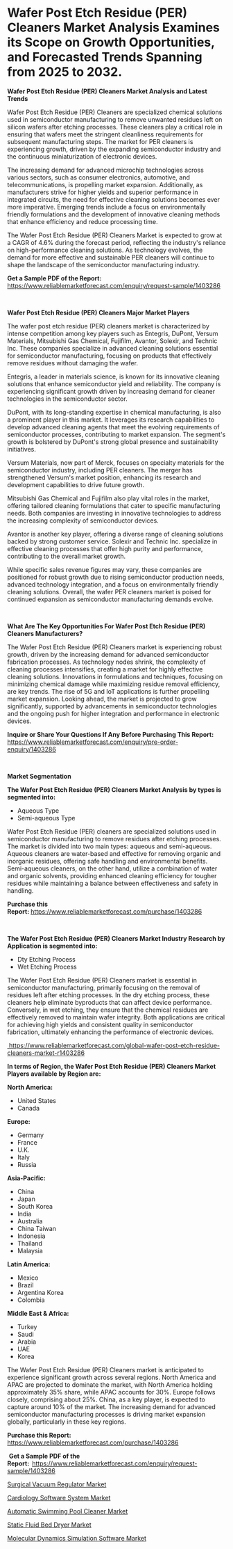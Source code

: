 <p><h1>Wafer Post Etch Residue (PER) Cleaners Market Analysis Examines its Scope on Growth Opportunities, and Forecasted Trends Spanning from 2025 to 2032.</h1></p><p><strong>Wafer Post Etch Residue (PER) Cleaners Market Analysis and Latest Trends</strong></p>
<p><p>Wafer Post Etch Residue (PER) Cleaners are specialized chemical solutions used in semiconductor manufacturing to remove unwanted residues left on silicon wafers after etching processes. These cleaners play a critical role in ensuring that wafers meet the stringent cleanliness requirements for subsequent manufacturing steps. The market for PER cleaners is experiencing growth, driven by the expanding semiconductor industry and the continuous miniaturization of electronic devices.</p><p>The increasing demand for advanced microchip technologies across various sectors, such as consumer electronics, automotive, and telecommunications, is propelling market expansion. Additionally, as manufacturers strive for higher yields and superior performance in integrated circuits, the need for effective cleaning solutions becomes ever more imperative. Emerging trends include a focus on environmentally friendly formulations and the development of innovative cleaning methods that enhance efficiency and reduce processing time.</p><p>The Wafer Post Etch Residue (PER) Cleaners Market is expected to grow at a CAGR of 4.6% during the forecast period, reflecting the industry's reliance on high-performance cleaning solutions. As technology evolves, the demand for more effective and sustainable PER cleaners will continue to shape the landscape of the semiconductor manufacturing industry.</p></p>
<p><strong>Get a Sample PDF of the Report:&nbsp;</strong> <a href="https://www.reliablemarketforecast.com/enquiry/request-sample/1403286?utm_campaign=1110&utm_medium=2&utm_source=Github&utm_content=ia&utm_term=28032025&utm_id=wafer-post-etch-residue-per-cleaners">https://www.reliablemarketforecast.com/enquiry/request-sample/1403286</a></p>
<p>&nbsp;</p>
<p><strong>Wafer Post Etch Residue (PER) Cleaners Major Market Players</strong></p>
<p><p>The wafer post etch residue (PER) cleaners market is characterized by intense competition among key players such as Entegris, DuPont, Versum Materials, Mitsubishi Gas Chemical, Fujifilm, Avantor, Solexir, and Technic Inc. These companies specialize in advanced cleaning solutions essential for semiconductor manufacturing, focusing on products that effectively remove residues without damaging the wafer.</p><p>Entegris, a leader in materials science, is known for its innovative cleaning solutions that enhance semiconductor yield and reliability. The company is experiencing significant growth driven by increasing demand for cleaner technologies in the semiconductor sector.</p><p>DuPont, with its long-standing expertise in chemical manufacturing, is also a prominent player in this market. It leverages its research capabilities to develop advanced cleaning agents that meet the evolving requirements of semiconductor processes, contributing to market expansion. The segment's growth is bolstered by DuPont's strong global presence and sustainability initiatives.</p><p>Versum Materials, now part of Merck, focuses on specialty materials for the semiconductor industry, including PER cleaners. The merger has strengthened Versum's market position, enhancing its research and development capabilities to drive future growth.</p><p>Mitsubishi Gas Chemical and Fujifilm also play vital roles in the market, offering tailored cleaning formulations that cater to specific manufacturing needs. Both companies are investing in innovative technologies to address the increasing complexity of semiconductor devices.</p><p>Avantor is another key player, offering a diverse range of cleaning solutions backed by strong customer service. Solexir and Technic Inc. specialize in effective cleaning processes that offer high purity and performance, contributing to the overall market growth.</p><p>While specific sales revenue figures may vary, these companies are positioned for robust growth due to rising semiconductor production needs, advanced technology integration, and a focus on environmentally friendly cleaning solutions. Overall, the wafer PER cleaners market is poised for continued expansion as semiconductor manufacturing demands evolve.</p></p>
<p>&nbsp;</p>
<p><strong>What Are The Key Opportunities For Wafer Post Etch Residue (PER) Cleaners Manufacturers?</strong></p>
<p><p>The Wafer Post Etch Residue (PER) Cleaners market is experiencing robust growth, driven by the increasing demand for advanced semiconductor fabrication processes. As technology nodes shrink, the complexity of cleaning processes intensifies, creating a market for highly effective cleaning solutions. Innovations in formulations and techniques, focusing on minimizing chemical damage while maximizing residue removal efficiency, are key trends. The rise of 5G and IoT applications is further propelling market expansion. Looking ahead, the market is projected to grow significantly, supported by advancements in semiconductor technologies and the ongoing push for higher integration and performance in electronic devices.</p></p>
<p><strong>Inquire or Share Your Questions If Any Before Purchasing This Report:</strong> <a href="https://www.reliablemarketforecast.com/enquiry/pre-order-enquiry/1403286?utm_campaign=1110&utm_medium=2&utm_source=Github&utm_content=ia&utm_term=28032025&utm_id=wafer-post-etch-residue-per-cleaners">https://www.reliablemarketforecast.com/enquiry/pre-order-enquiry/1403286</a></p>
<p>&nbsp;</p>
<p><strong>Market Segmentation</strong></p>
<p><strong>The Wafer Post Etch Residue (PER) Cleaners Market Analysis by types is segmented into:</strong></p>
<p><ul><li>Aqueous Type</li><li>Semi-aqueous Type</li></ul></p>
<p><p>Wafer Post Etch Residue (PER) cleaners are specialized solutions used in semiconductor manufacturing to remove residues after etching processes. The market is divided into two main types: aqueous and semi-aqueous. Aqueous cleaners are water-based and effective for removing organic and inorganic residues, offering safe handling and environmental benefits. Semi-aqueous cleaners, on the other hand, utilize a combination of water and organic solvents, providing enhanced cleaning efficiency for tougher residues while maintaining a balance between effectiveness and safety in handling.</p></p>
<p><strong>Purchase this Report:&nbsp;</strong><a href="https://www.reliablemarketforecast.com/purchase/1403286?utm_campaign=1110&utm_medium=2&utm_source=Github&utm_content=ia&utm_term=28032025&utm_id=wafer-post-etch-residue-per-cleaners">https://www.reliablemarketforecast.com/purchase/1403286</a></p>
<p>&nbsp;</p>
<p><strong>The Wafer Post Etch Residue (PER) Cleaners Market Industry Research by Application is segmented into:</strong></p>
<p><ul><li>Dty Etching Process</li><li>Wet Etching Process</li></ul></p>
<p><p>The Wafer Post Etch Residue (PER) Cleaners market is essential in semiconductor manufacturing, primarily focusing on the removal of residues left after etching processes. In the dry etching process, these cleaners help eliminate byproducts that can affect device performance. Conversely, in wet etching, they ensure that the chemical residues are effectively removed to maintain wafer integrity. Both applications are critical for achieving high yields and consistent quality in semiconductor fabrication, ultimately enhancing the performance of electronic devices.</p></p>
<p><a href="https://www.reliablemarketforecast.com/global-wafer-post-etch-residue-cleaners-market-r1403286?utm_campaign=1110&utm_medium=2&utm_source=Github&utm_content=ia&utm_term=28032025&utm_id=wafer-post-etch-residue-per-cleaners">&nbsp;https://www.reliablemarketforecast.com/global-wafer-post-etch-residue-cleaners-market-r1403286</a></p>
<p><strong>In terms of Region, the Wafer Post Etch Residue (PER) Cleaners Market Players available by Region are:</strong></p>
<p>
    <p> <strong> North America: </strong>
        <ul>
            <li>United States</li>
            <li>Canada</li>
        </ul>
        </p> 
    <p> <strong> Europe: </strong>
        <ul>
            <li>Germany</li>
            <li>France</li>
            <li>U.K.</li>
            <li>Italy</li>
            <li>Russia</li>
        </ul>
        </p> 
    <p> <strong> Asia-Pacific: </strong>
        <ul>
            <li>China</li>
            <li>Japan</li>
            <li>South Korea</li>
            <li>India</li>
            <li>Australia</li>
            <li>China Taiwan</li>
            <li>Indonesia</li>
            <li>Thailand</li>
            <li>Malaysia</li>
        </ul>
        </p> 
    <p> <strong> Latin America: </strong>
        <ul>
            <li>Mexico</li>
            <li>Brazil</li>
            <li>Argentina Korea</li>
            <li>Colombia</li>
        </ul>
        </p> 
    <p> <strong> Middle East & Africa: </strong>
        <ul>
            <li>Turkey</li>
            <li>Saudi</li>
            <li>Arabia</li>
            <li>UAE</li>
            <li>Korea</li>
        </ul>
    </p>
    </p>
<p><p>The Wafer Post Etch Residue (PER) Cleaners market is anticipated to experience significant growth across several regions. North America and APAC are projected to dominate the market, with North America holding approximately 35% share, while APAC accounts for 30%. Europe follows closely, comprising about 25%. China, as a key player, is expected to capture around 10% of the market. The increasing demand for advanced semiconductor manufacturing processes is driving market expansion globally, particularly in these key regions.</p></p>
<p><strong>Purchase this Report: </strong><a href="https://www.reliablemarketforecast.com/purchase/1403286?utm_campaign=1110&utm_medium=2&utm_source=Github&utm_content=ia&utm_term=28032025&utm_id=wafer-post-etch-residue-per-cleaners">https://www.reliablemarketforecast.com/purchase/1403286</a></p>
<p>&nbsp;<strong>Get a Sample PDF of the Report:&nbsp;&nbsp;</strong><a href="https://www.reliablemarketforecast.com/enquiry/request-sample/1403286?utm_campaign=1110&utm_medium=2&utm_source=Github&utm_content=ia&utm_term=28032025&utm_id=wafer-post-etch-residue-per-cleaners">https://www.reliablemarketforecast.com/enquiry/request-sample/1403286</a></p>
<p><strong></strong></p>
<p><p><a href="https://github.com/kitsossadien/Market-Research-Report-List-1/blob/main/surgical-vacuum-regulator-market.md?utm_campaign=1110&utm_medium=2&utm_source=Github&utm_content=ia&utm_term=28032025&utm_id=wafer-post-etch-residue-per-cleaners">Surgical Vacuum Regulator Market</a></p><p><a href="https://github.com/fungkychiman/Market-Research-Report-List-1/blob/main/cardiology-software-system-market.md?utm_campaign=1110&utm_medium=2&utm_source=Github&utm_content=ia&utm_term=28032025&utm_id=wafer-post-etch-residue-per-cleaners">Cardiology Software System Market</a></p><p><a href="https://github.com/yuukoleuda/Market-Research-Report-List-1/blob/main/automatic-swimming-pool-cleaner-market.md?utm_campaign=1110&utm_medium=2&utm_source=Github&utm_content=ia&utm_term=28032025&utm_id=wafer-post-etch-residue-per-cleaners">Automatic Swimming Pool Cleaner Market</a></p><p><a href="https://github.com/olesjaquah/Market-Research-Report-List-1/blob/main/static-fluid-bed-dryer-market.md?utm_campaign=1110&utm_medium=2&utm_source=Github&utm_content=ia&utm_term=28032025&utm_id=wafer-post-etch-residue-per-cleaners">Static Fluid Bed Dryer Market</a></p><p><a href="https://github.com/marteyfito9/Market-Research-Report-List-1/blob/main/molecular-dynamics-simulation-software-market.md?utm_campaign=1110&utm_medium=2&utm_source=Github&utm_content=ia&utm_term=28032025&utm_id=wafer-post-etch-residue-per-cleaners">Molecular Dynamics Simulation Software Market</a></p></p>